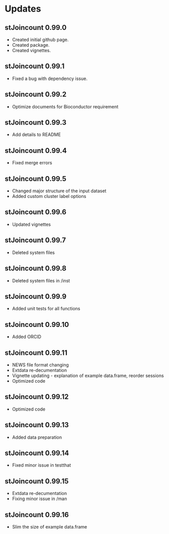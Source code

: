 # Updates

## stJoincount 0.99.0

* Created initial github page.
* Created package.
* Created vignettes.

## stJoincount 0.99.1

* Fixed a bug with dependency issue.

## stJoincount 0.99.2

* Optimize documents for Bioconductor requirement

## stJoincount 0.99.3

* Add details to README

## stJoincount 0.99.4

* Fixed merge errors

## stJoincount 0.99.5

* Changed major structure of the input dataset
* Added custom cluster label options

## stJoincount 0.99.6

* Updated vignettes

## stJoincount 0.99.7

* Deleted system files

## stJoincount 0.99.8

* Deleted system files in /inst

## stJoincount 0.99.9

* Added unit tests for all functions

## stJoincount 0.99.10

* Added ORCID

## stJoincount 0.99.11

* NEWS file format changing
* Extdata re-decumentation 
* Vignette updating - explanation of example data.frame, reorder sessions
* Optimized code

## stJoincount 0.99.12

* Optimized code

## stJoincount 0.99.13

* Added data preparation 

## stJoincount 0.99.14

* Fixed minor issue in testthat

## stJoincount 0.99.15

* Extdata re-decumentation
* Fixing minor issue in /man

## stJoincount 0.99.16

* Slim the size of example data.frame
